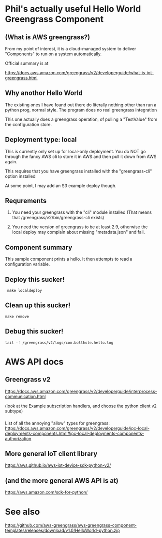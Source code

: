 # Phil's actually useful Hello World Greengrass Component

## (What is AWS greengrass?)

From my point of interest, it is a cloud-managed system to deliver
"Components" to run on a system automatically.

Official summary is at

https://docs.aws.amazon.com/greengrass/v2/developerguide/what-is-iot-greengrass.html

## Why anothor Hello World

The existing ones I have found out there do literally nothing other than
run a python prog, normal style. The program does no real greengrass
integration

This one actually does a greengrass operation, of pulling a "TestValue" from
the configuration store.

## Deployment type: local

This is currently only set up for  local-only deployment.
You do NOT go through the fancy AWS cli to store it in AWS
and then pull it down from AWS again.

This requires that you have greengrass installed with the "greengrass-cli"
option installed


At some point, I may add an S3 example deploy though.

## Requrements


1. You need your greengrass with the "cli" module installed
   (That means that /greengrass/v2/bin/greengrass-cli exists)
   
2. You need the version of greengrass to be at least 2.9, otherwise
the local deploy may complain about missing "metadata.json" and fail.


## Component summary

This sample component prints a hello.
It then attempts to read a configuration variable.


## Deploy this sucker!

     make localdeploy
	 
	 
## Clean up this sucker!


    make remove
	
## Debug this sucker!

    tail -f /greengrass/v2/logs/com.bolthole.hello.log


# AWS API docs

## Greengrass v2

https://docs.aws.amazon.com/greengrass/v2/developerguide/interprocess-communication.html 

(look at the Example subscription handlers, and choose the python client v2 subtype)

###

List of all the annoying "allow" types for greengrass:
https://docs.aws.amazon.com/greengrass/v2/developerguide/ipc-local-deployments-components.html#ipc-local-deployments-components-authorization


## More general IoT client library

https://aws.github.io/aws-iot-device-sdk-python-v2/

## (and the more general AWS API is at)

https://aws.amazon.com/sdk-for-python/

# See also

https://github.com/aws-greengrass/aws-greengrass-component-templates/releases/download/v1.0/HelloWorld-python.zip
